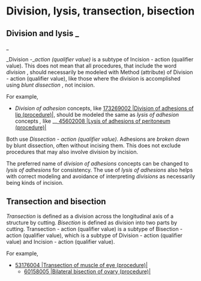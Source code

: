 # Division, lysis, transection, bisection

## Division and lysis _  
_

_Division -__action (qualifier value)_ is a subtype of Incision - action (qualifier value). This does not mean that all procedures, that include the word  _division_ , should necessarily be modeled with Method (attribute) of Division - action (qualifier value), like those where the division is accomplished using  _blunt dissection_ , not incision. 

For example,

* _Division of adhesion_ concepts, like [173269002 |Division of adhesions of lip (procedure)|](http://snomed.info/id/173269002), should be modeled the same as  _lysis of adhesion_ concepts _,_ like __[ 45602008 |Lysis of adhesions of peritoneum (procedure)|](http://snomed.info/id/45602008)

Both use _Dissection - action (qualifier value)_. Adhesions are  _broken down_ by blunt dissection, often without incising them. This does not exclude procedures that may also involve division by incision.

The preferred name of  _division of adhesions_ concepts can be changed to  _lysis of adhesions_ for consistency. The use of  _lysis of adhesions_ also helps with correct modeling and avoidance of interpreting  _divisions_ as necessarily being kinds of incision.

## Transection and bisection

 _Transection_ is defined as a division across the longitudinal axis of a structure by cutting.  _Bisection_ is defined as division into two parts by cutting. Transection - action (qualifier value) is a subtype of Bisection - action (qualifier value), which is a subtype of Division - action (qualifier value) and Incision - action (qualifier value).

For example,

* [53176004 |Transection of muscle of eye (procedure)|](http://snomed.info/id/53176004)
    * [60158005 |Bilateral bisection of ovary (procedure)|](http://snomed.info/id/60158005)


